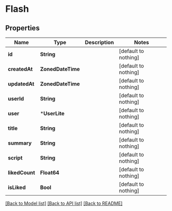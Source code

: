 # Flash


## Properties
Name | Type | Description | Notes
------------ | ------------- | ------------- | -------------
**id** | **String** |  | [default to nothing]
**createdAt** | **ZonedDateTime** |  | [default to nothing]
**updatedAt** | **ZonedDateTime** |  | [default to nothing]
**userId** | **String** |  | [default to nothing]
**user** | ***UserLite** |  | [default to nothing]
**title** | **String** |  | [default to nothing]
**summary** | **String** |  | [default to nothing]
**script** | **String** |  | [default to nothing]
**likedCount** | **Float64** |  | [default to nothing]
**isLiked** | **Bool** |  | [default to nothing]


[[Back to Model list]](../README.md#models) [[Back to API list]](../README.md#api-endpoints) [[Back to README]](../README.md)


